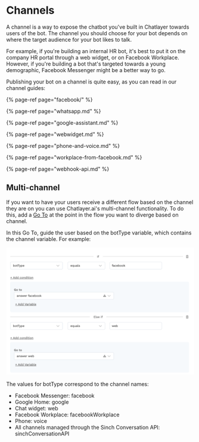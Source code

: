 # Channels

A channel is a way to expose the chatbot you've built in Chatlayer towards users of the bot. The channel you should choose for your bot depends on where the target audience for your bot likes to talk.

For example, if you're building an internal HR bot, it's best to put it on the company HR portal through a web widget, or on Facebook Workplace. However, if you're building a bot that's targeted towards a young demographic, Facebook Messenger might be a better way to go.

Publishing your bot on a channel is quite easy, as you can read in our channel guides:

{% page-ref page="facebook/" %}

{% page-ref page="whatsapp.md" %}

{% page-ref page="google-assistant.md" %}

{% page-ref page="webwidget.md" %}

{% page-ref page="phone-and-voice.md" %}

{% page-ref page="workplace-from-facebook.md" %}

{% page-ref page="webhook-api.md" %}

## Multi-channel

If you want to have your users receive a different flow based on the channel they are on you can use Chatlayer.ai's multi-channel functionality. To do this, add a [Go To](../bot-answers/dialog-state/plugins.md) at the point in the flow you want to diverge based on channel.

In this Go To, guide the user based on the botType variable, which contains the channel variable. For example:

![](../.gitbook/assets/image%20%2824%29.png)

The values for botType correspond to the channel names:

* Facebook Messenger: facebook
* Google Home: google
* Chat widget: web
* Facebook Workplace: facebookWorkplace
* Phone: voice
* All channels managed through the Sinch Conversation API: sinchConversationAPI


